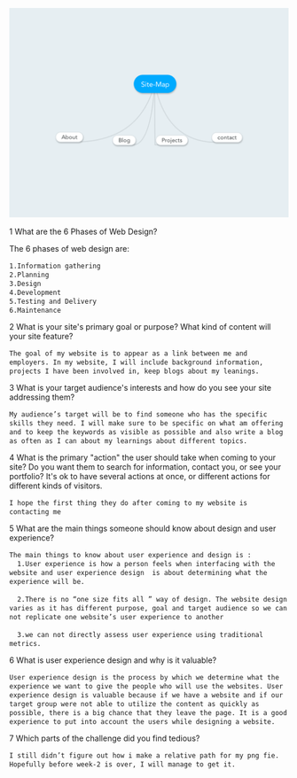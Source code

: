 ![Alt text](https://github.com/rahabet/phase-0/blob/master/week-2/imgs/Site-Map.png)

1 What are the 6 Phases of Web Design?

  The 6 phases of web design are:

    1.Information gathering
    2.Planning
    3.Design
    4.Development
    5.Testing and Delivery
    6.Maintenance

  2 What is your site's primary goal or purpose? What kind of content will your site feature?

    The goal of my website is to appear as a link between me and employers. In my website, I will include background information, projects I have been involved in, keep blogs about my leanings.


  3 What is your target audience's interests and how do you see your site addressing them?

    My audience’s target will be to find someone who has the specific skills they need. I will make sure to be specific on what am offering and to keep the keywords as visible as possible and also write a blog as often as I can about my learnings about different topics.

  4 What is the primary "action" the user should take when coming to your site? Do you want them to search for information, contact you, or see your portfolio? It's ok to have several actions at once, or different actions for different kinds of visitors.

    I hope the first thing they do after coming to my website is contacting me

  5 What are the main things someone should know about design and user experience?

    The main things to know about user experience and design is :
      1.User experience is how a person feels when interfacing with the website and user experience design  is about determining what the experience will be.

      2.There is no “one size fits all ” way of design. The website design varies as it has different purpose, goal and target audience so we can not replicate one website’s user experience to another

      3.we can not directly assess user experience using traditional metrics.

  6 What is user experience design and why is it valuable?

    User experience design is the process by which we determine what the experience we want to give the people who will use the websites. User experience design is valuable because if we have a website and if our target group were not able to utilize the content as quickly as possible, there is a big chance that they leave the page. It is a good experience to put into account the users while designing a website.


  7 Which parts of the challenge did you find tedious?

    I still didn’t figure out how i make a relative path for my png fie. Hopefully before week-2 is over, I will manage to get it.